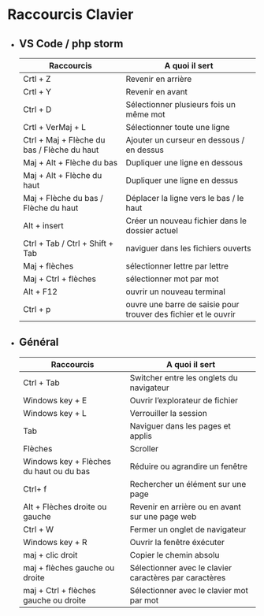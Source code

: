 # Raccourcis Clavier

* ## VS Code / php storm

    | Raccourcis | A quoi il sert |
    | - | - |
    | Crtl + Z  | Revenir en arrière |
    | Crtl + Y  | Revenir en avant |
    | Ctrl + D  | Sélectionner plusieurs fois un même mot |
    | Crtl + VerMaj + L  | Sélectionner toute une ligne |
    | Ctrl + Maj + Flèche du bas / Flèche du haut | Ajouter un curseur en dessous / en dessus |
    | Maj + Alt + Flèche du bas  | Dupliquer une ligne en dessous |
    | Maj + Alt + Flèche du haut  | Dupliquer une ligne en dessus |
    | Maj + Flèche du bas / Flèche du haut | Déplacer la ligne vers le bas / le haut |
    | Alt + insert | Créer un nouveau fichier dans le dossier actuel |
    | Ctrl + Tab / Ctrl + Shift + Tab | naviguer dans les fichiers ouverts |
    | Maj + flèches | sélectionner lettre par lettre |
    | Maj + Ctrl + flèches  | sélectionner mot par mot |
    | Alt + F12 | ouvrir un nouveau terminal |
    | Ctrl + p | ouvre une barre de saisie pour trouver des fichier et le ouvrir |



* ## Général

    | Raccourcis | A quoi il sert |
    | - | - |
    | Ctrl + Tab  | Switcher entre les onglets du navigateur   |
    | Windows key + E | Ouvrir l’explorateur de fichier  |
    | Windows key + L  | Verrouiller la session   |
    | Tab  | Naviguer dans les pages et applis   |
    | Flèches  | Scroller |
    | Windows key + Flèches du haut ou du bas | Réduire ou agrandire un fenêtre   |
    | Ctrl+ f  | Rechercher un élément sur une page  |
    | Alt + Flèches droite ou gauche | Revenir en arrière ou en avant sur une page web   |
    | Ctrl + W | Fermer un onglet de navigateur  |
    | Windows key + R  | Ouvrir la fenêtre éxécuter   |
    | maj + clic droit | Copier le chemin absolu  |
    |  maj + flèches gauche ou droite | Sélectionner avec le clavier caractères par caractères  |
    | maj + Ctrl + flèches gauche ou droite  | Sélectionner avec le clavier mot par mot  |

